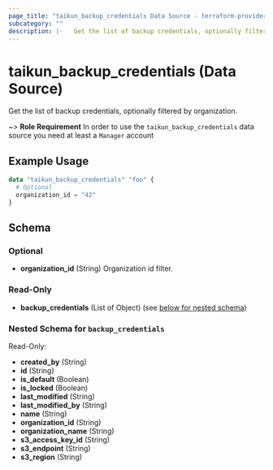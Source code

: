 ```yaml
---
page_title: "taikun_backup_credentials Data Source - terraform-provider-taikun"
subcategory: ""
description: |-   Get the list of backup credentials, optionally filtered by organization.
---
```


# taikun_backup_credentials (Data Source)

Get the list of backup credentials, optionally filtered by organization.

~> **Role Requirement** In order to use the `taikun_backup_credentials` data source you need at least a `Manager` account

## Example Usage

```terraform
data "taikun_backup_credentials" "foo" {
  # Optional
  organization_id = "42"
}
```

<!-- schema generated by tfplugindocs -->
## Schema

### Optional

- **organization_id** (String) Organization id filter.

### Read-Only

- **backup_credentials** (List of Object) (see [below for nested schema](#nestedatt--backup_credentials))

<a id="nestedatt--backup_credentials"></a>
### Nested Schema for `backup_credentials`

Read-Only:

- **created_by** (String)
- **id** (String)
- **is_default** (Boolean)
- **is_locked** (Boolean)
- **last_modified** (String)
- **last_modified_by** (String)
- **name** (String)
- **organization_id** (String)
- **organization_name** (String)
- **s3_access_key_id** (String)
- **s3_endpoint** (String)
- **s3_region** (String)


